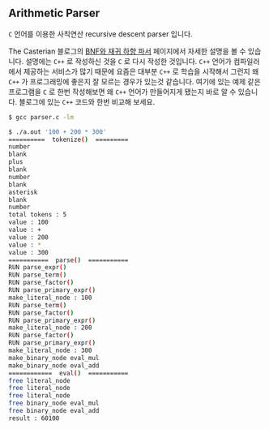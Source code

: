 ## Arithmetic Parser

`C` 언어를 이용한 사칙연산 recursive descent parser 입니다.

The Casterian 블로그의 [BNF와 재귀 하향 파서](https://casterian.net/archives/421)
페이지에서 자세한 설명을 볼 수 있습니다.
설명에는 `C++` 로 작성하신 것을 `C` 로 다시 작성한 것입니다.
`C++` 언어가 컴파일러에서 제공하는 서비스가 많기 때문에 요즘은 대부분 `C++` 로 학습을
시작해서 그런지 왜 `C++` 가 프로그래밍에 좋은지 잘 모르는 경우가 있는것 같습니다.
여기에 있는 예제 같은 프로그램을  `C` 로 한번 작성해보면 왜 `C++` 언어가
만들어지게 됐는지 바로 알 수 있습니다.
블로그에 있는 `C++` 코드와 한번 비교해 보세요.


```sh
$ gcc parser.c -lm

$ ./a.out '100 + 200 * 300' 
==========  tokenize()  =========
number
blank
plus
blank
number
blank
asterisk
blank
number
total tokens : 5
value : 100
value : +
value : 200
value : *
value : 300
===========  parse()  ===========
RUN parse_expr()
RUN parse_term()
RUN parse_factor()
RUN parse_primary_expr()
make_literal_node : 100
RUN parse_term()
RUN parse_factor()
RUN parse_primary_expr()
make_literal_node : 200
RUN parse_factor()
RUN parse_primary_expr()
make_literal_node : 300
make_binary_node eval_mul
make_binary_node eval_add
============  eval()  ===========
free literal_node
free literal_node
free literal_node
free binary_node eval_mul
free binary_node eval_add
result : 60100
```

